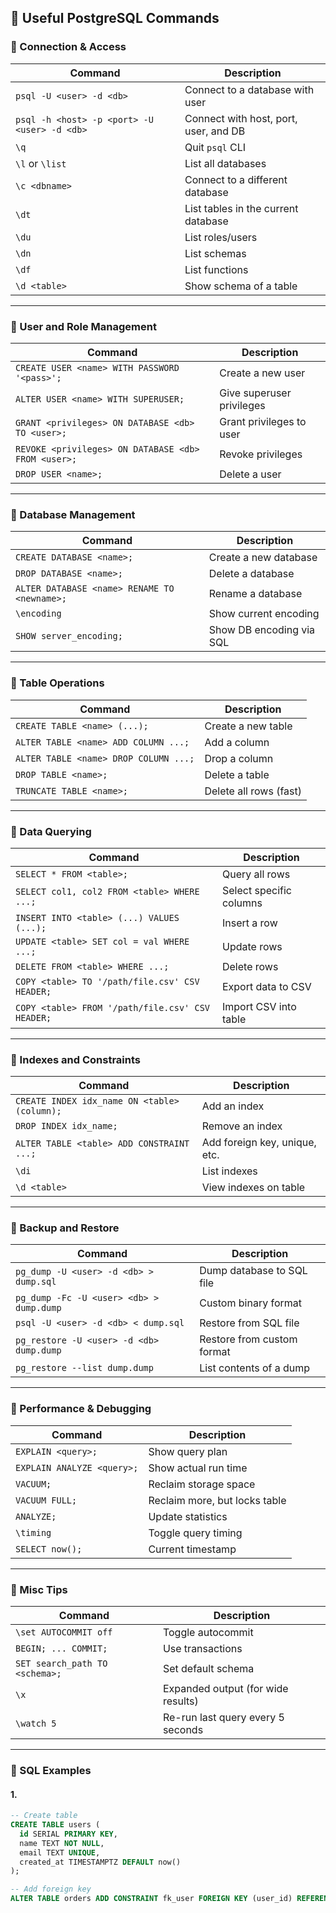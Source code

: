 ## 🐘 Useful PostgreSQL Commands

### 🔹 Connection & Access

| Command | Description |
|--------|-------------|
| `psql -U <user> -d <db>` | Connect to a database with user |
| `psql -h <host> -p <port> -U <user> -d <db>` | Connect with host, port, user, and DB |
| `\q` | Quit `psql` CLI |
| `\l` or `\list` | List all databases |
| `\c <dbname>` | Connect to a different database |
| `\dt` | List tables in the current database |
| `\du` | List roles/users |
| `\dn` | List schemas |
| `\df` | List functions |
| `\d <table>` | Show schema of a table |

---

### 🔹 User and Role Management

| Command | Description |
|--------|-------------|
| `CREATE USER <name> WITH PASSWORD '<pass>';` | Create a new user |
| `ALTER USER <name> WITH SUPERUSER;` | Give superuser privileges |
| `GRANT <privileges> ON DATABASE <db> TO <user>;` | Grant privileges to user |
| `REVOKE <privileges> ON DATABASE <db> FROM <user>;` | Revoke privileges |
| `DROP USER <name>;` | Delete a user |

---

### 🔹 Database Management

| Command | Description |
|--------|-------------|
| `CREATE DATABASE <name>;` | Create a new database |
| `DROP DATABASE <name>;` | Delete a database |
| `ALTER DATABASE <name> RENAME TO <newname>;` | Rename a database |
| `\encoding` | Show current encoding |
| `SHOW server_encoding;` | Show DB encoding via SQL |

---

### 🔹 Table Operations

| Command | Description |
|--------|-------------|
| `CREATE TABLE <name> (...);` | Create a new table |
| `ALTER TABLE <name> ADD COLUMN ...;` | Add a column |
| `ALTER TABLE <name> DROP COLUMN ...;` | Drop a column |
| `DROP TABLE <name>;` | Delete a table |
| `TRUNCATE TABLE <name>;` | Delete all rows (fast) |

---

### 🔹 Data Querying

| Command | Description |
|--------|-------------|
| `SELECT * FROM <table>;` | Query all rows |
| `SELECT col1, col2 FROM <table> WHERE ...;` | Select specific columns |
| `INSERT INTO <table> (...) VALUES (...);` | Insert a row |
| `UPDATE <table> SET col = val WHERE ...;` | Update rows |
| `DELETE FROM <table> WHERE ...;` | Delete rows |
| `COPY <table> TO '/path/file.csv' CSV HEADER;` | Export data to CSV |
| `COPY <table> FROM '/path/file.csv' CSV HEADER;` | Import CSV into table |

---

### 🔹 Indexes and Constraints

| Command | Description |
|--------|-------------|
| `CREATE INDEX idx_name ON <table>(column);` | Add an index |
| `DROP INDEX idx_name;` | Remove an index |
| `ALTER TABLE <table> ADD CONSTRAINT ...;` | Add foreign key, unique, etc. |
| `\di` | List indexes |
| `\d <table>` | View indexes on table |

---

### 🔹 Backup and Restore

| Command | Description |
|--------|-------------|
| `pg_dump -U <user> -d <db> > dump.sql` | Dump database to SQL file |
| `pg_dump -Fc -U <user> <db> > dump.dump` | Custom binary format |
| `psql -U <user> -d <db> < dump.sql` | Restore from SQL file |
| `pg_restore -U <user> -d <db> dump.dump` | Restore from custom format |
| `pg_restore --list dump.dump` | List contents of a dump |

---

### 🔹 Performance & Debugging

| Command | Description |
|--------|-------------|
| `EXPLAIN <query>;` | Show query plan |
| `EXPLAIN ANALYZE <query>;` | Show actual run time |
| `VACUUM;` | Reclaim storage space |
| `VACUUM FULL;` | Reclaim more, but locks table |
| `ANALYZE;` | Update statistics |
| `\timing` | Toggle query timing |
| `SELECT now();` | Current timestamp |

---

### 🔹 Misc Tips

| Command | Description |
|--------|-------------|
| `\set AUTOCOMMIT off` | Toggle autocommit |
| `BEGIN; ... COMMIT;` | Use transactions |
| `SET search_path TO <schema>;` | Set default schema |
| `\x` | Expanded output (for wide results) |
| `\watch 5` | Re-run last query every 5 seconds |

---

### 🔹 SQL Examples
#### 1. 
```sql
-- Create table
CREATE TABLE users (
  id SERIAL PRIMARY KEY,
  name TEXT NOT NULL,
  email TEXT UNIQUE,
  created_at TIMESTAMPTZ DEFAULT now()
);

-- Add foreign key
ALTER TABLE orders ADD CONSTRAINT fk_user FOREIGN KEY (user_id) REFERENCES users(id) ON DELETE CASCADE;
